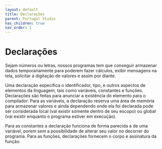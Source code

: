 ```yaml
---
layout: default
title: Declarações
parent: Portugol Studio
has_children: true
nav_order: 1
---
```


# Declarações

Sejam números ou letras, nossos programas tem que conseguir armazenar dados temporariamente para poderem fazer cálculos, exibir mensagens na tela, solicitar a digitação de valores e assim por diante.

Uma declaração especifica o identificador, tipo, e outros aspectos de elementos da linguagem, tais como variáveis, constantes e funções. Declarações são feitas para anunciar a existência do elemento para o compilador. 
 Para as variáveis, a declaração reserva uma área de memória para armazenar valores e ainda dependendo onde ela foi declarada pode ser considerada local (vai existir somente dentro de seu escopo) ou global (vai existir enquanto o programa estiver em execução).

Para as constantes a declaração funciona de forma parecida a de uma variável, porem sem a possibilidade de alterar seu valor no decorrer do programa. 
 Para as funções, declarações fornecem o corpo e assinatura da função.
